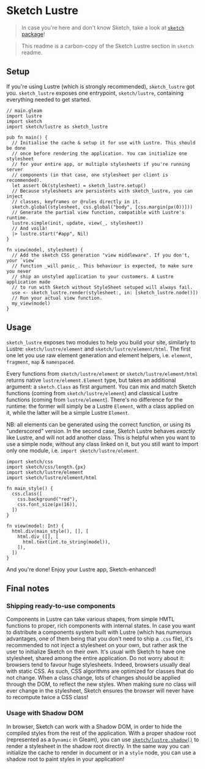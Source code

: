 # Sketch Lustre

> In case you're here and don't know Sketch, take a look at
> [`sketch` package](https://hexdocs.pm/sketch)!

> This readme is a carbon-copy of the Sketch Lustre section in `sketch` readme.

## Setup

If you're using Lustre (which is strongly recommended), `sketch_lustre` got you.
`sketch_lustre` exposes one entrypoint, `sketch/lustre`, containing everything
needed to get started.

```gleam
// main.gleam
import lustre
import sketch
import sketch/lustre as sketch_lustre

pub fn main() {
  // Initialise the cache & setup it for use with Lustre. This should be done
  // once before rendering the application. You can initialize one stylesheet
  // for your entire app, or multiple stylesheets if you're running server
  // components (in that case, one stylesheet per client is recommended).
  let assert Ok(stylesheet) = sketch_lustre.setup()
  // Because stylesheets are persistents with sketch_lustre, you can inject
  // classes, keyframes or @rules directly in it.
  sketch.global(stylesheet, css.global("body", [css.margin(px(0))]))
  // Generate the partial view function, compatible with Lustre's runtime.
  lustre.simple(init, update, view(_, stylesheet))
  // And voilà!
  |> lustre.start("#app", Nil)
}

fn view(model, stylesheet) {
  // Add the sketch CSS generation "view middleware". If you don't, your `view`
  // function _will panic_. This behaviour is expected, to make sure you never
  // ship an unstyled application to your customers. A Lustre application made
  // to run with Sketch without StyleSheet setuped will always fail.
  use <- sketch_lustre.render(stylesheet:, in: [sketch_lustre.node()])
  // Run your actual view function.
  my_view(model)
}
```

## Usage

`sketch_lustre` exposes two modules to help you build your site, similarly to
Lustre: `sketch/lustre/element` and `sketch/lustre/element/html`. The first one
let you use raw element generation and element helpers, i.e. `element`,
`fragment`, `map` & `namespaced`.

Every functions from `sketch/lustre/element` or `sketch/lustre/element/html`
returns native `lustre/element.Element` type, but takes an additional argument:
a `sketch.Class` as first argument. You can mix and match Sketch functions
(coming from `sketch/lustre/element`) and classical Lustre functions (coming
from `lustre/element`). There's no difference for the runtime: the former will
simply be a Lustre `Element`, with a class applied on it, while the latter will
be a simple Lustre `Element`.

NB: all elements can be generated using the correct function, or using its
"underscored" version. In the second case, Sketch Lustre behaves _exactly_ like
Lustre, and will not add another class. This is helpful when you want to use a
simple node, without any class linked on it, but you still want to import only
one module, i.e. `import sketch/lustre/element`.

```gleam
import sketch/css
import sketch/css/length.{px}
import sketch/lustre/element
import sketch/lustre/element/html

fn main_style() {
  css.class([
    css.background("red"),
    css.font_size(px(16)),
  ])
}

fn view(model: Int) {
  html.div(main_style(), [], [
    html.div_([], [
      html.text(int.to_string(model)),
    ]),
  ])
}
```

And you're done! Enjoy your Lustre app, Sketch-enhanced!

## Final notes

### Shipping ready-to-use components

Components in Lustre can take various shapes, from simple HMTL functions to
proper, rich components with internal states. In case you want to distribute a
components system built with Lustre (which has numerous advantages, one of them
being that you don't need to ship a `.css` file), it's recommended to not inject
a stylesheet on your own, but rather ask the user to initialize Sketch on their
own. It's usual with Sketch to have one stylesheet, shared among the entire
application. Do not worry about it: browsers tend to favour huge stylesheets.
Indeed, browsers usually deal with static CSS. As such, CSS algorithms are
optimized for classes that do not change. When a class change, lots of changes
should be applied through the DOM, to reflect the new styles. When making sure
no class will ever change in the stylesheet, Sketch ensures the browser will
never have to recompute twice a CSS class!

### Usage with Shadow DOM

In browser, Sketch can work with a Shadow DOM, in order to hide the compiled
styles from the rest of the application. With a proper shadow root (represented
as a `Dynamic` in Gleam), you can use
[`sketch/lustre.shadow()`](https://hexdocs.pm/sketch_lustre/sketch/lustre.html#shadow)
to render a stylesheet in the shadow root directly. In the same way you can
initialize the cache to render in document or in a `style` node, you can use a
shadow root to paint styles in your application!
